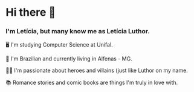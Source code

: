 # Hi there 👋

### I'm Letícia, but many know me as Letícia Luthor.

🖥️ I'm studying Computer Science at Unifal.

🏡 I'm Brazilian and currently living in Alfenas - MG.

🦸‍♀️ I'm passionate about heroes and villains (just like Luthor on my name.

📚 Romance stories and comic books are things I'm truly in love with.
